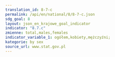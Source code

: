 ```yaml
---
translation_id: 8-7-c
permalink: /api/en/national/8/8-7-c.json
sdg_goal: 8
layout: json_en_krajowe_goal_indicator
indicator: "8.7.c"
zmienne: total,males,females
indicator_variable_1: ogółem,kobiety,mężczyźni;
kategorie: by sex
source_url: www.stat.gov.pl
---
```

